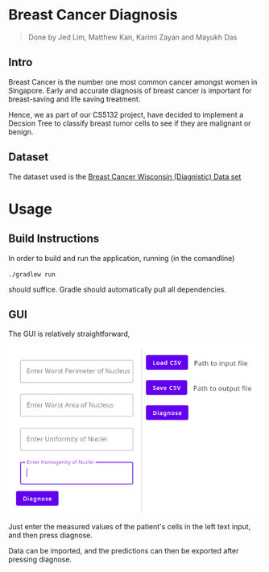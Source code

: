 # Breast Cancer Diagnosis
> Done by Jed Lim, Matthew Kan, Karimi Zayan and Mayukh Das
## Intro
Breast Cancer is the number one most common cancer amongst women in Singapore. 
Early and accurate diagnosis of breast cancer is important for breast-saving and life saving treatment. 

Hence, we as part of our CS5132 project, have decided to implement a Decsion Tree to classify breast tumor cells to see if they are malignant or benign. 

## Dataset 
The dataset used is the [Breast Cancer Wisconsin (Diagnistic) Data set](https://www.kaggle.com/datasets/uciml/breast-cancer-wisconsin-data)

# Usage

## Build Instructions
In order to build and run the application, running (in the comandline)

`./gradlew run`

should suffice. Gradle should automatically pull all dependencies.

## GUI
The GUI is relatively straightforward, 

![](https://github.com/jedlimlx/CS5132CancerDiagnosis/raw/master/TeX/screenshot006.png)

Just enter the measured values of the patient's cells in the left text input, and then press diagnose.

Data can be imported, and the predictions can then be exported after pressing diagnose. 
